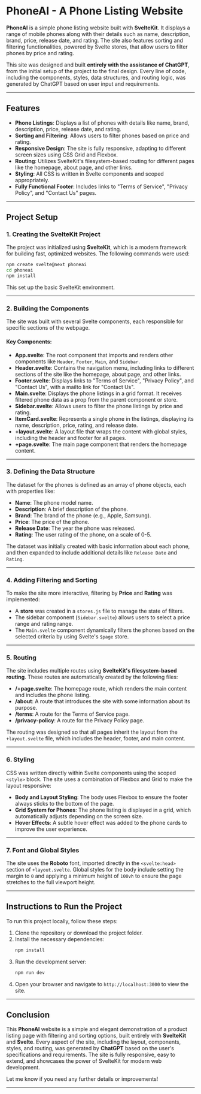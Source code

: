 # PhoneAI - A Phone Listing Website

**PhoneAI** is a simple phone listing website built with **SvelteKit**. It displays a range of mobile phones along with their details such as name, description, brand, price, release date, and rating. The site also features sorting and filtering functionalities, powered by Svelte stores, that allow users to filter phones by price and rating.

This site was designed and built **entirely with the assistance of ChatGPT**, from the initial setup of the project to the final design. Every line of code, including the components, styles, data structures, and routing logic, was generated by ChatGPT based on user input and requirements.

---

## Features

- **Phone Listings**: Displays a list of phones with details like name, brand, description, price, release date, and rating.
- **Sorting and Filtering**: Allows users to filter phones based on price and rating.
- **Responsive Design**: The site is fully responsive, adapting to different screen sizes using CSS Grid and Flexbox.
- **Routing**: Utilizes SvelteKit's filesystem-based routing for different pages like the homepage, about page, and other links.
- **Styling**: All CSS is written in Svelte components and scoped appropriately.
- **Fully Functional Footer**: Includes links to "Terms of Service", "Privacy Policy", and "Contact Us" pages.

---

## Project Setup

### 1. **Creating the SvelteKit Project**

The project was initialized using **SvelteKit**, which is a modern framework for building fast, optimized websites. The following commands were used:

```bash
npm create svelte@next phoneai
cd phoneai
npm install
```

This set up the basic SvelteKit environment.

---

### 2. **Building the Components**

The site was built with several Svelte components, each responsible for specific sections of the webpage.

#### Key Components:
- **App.svelte**: The root component that imports and renders other components like `Header`, `Footer`, `Main`, and `Sidebar`.
- **Header.svelte**: Contains the navigation menu, including links to different sections of the site like the homepage, about page, and other links.
- **Footer.svelte**: Displays links to "Terms of Service", "Privacy Policy", and "Contact Us", with a mailto link for "Contact Us".
- **Main.svelte**: Displays the phone listings in a grid format. It receives filtered phone data as a prop from the parent component or store.
- **Sidebar.svelte**: Allows users to filter the phone listings by price and rating.
- **ItemCard.svelte**: Represents a single phone in the listings, displaying its name, description, price, rating, and release date.
- **+layout.svelte**: A layout file that wraps the content with global styles, including the header and footer for all pages.
- **+page.svelte**: The main page component that renders the homepage content.

---

### 3. **Defining the Data Structure**

The dataset for the phones is defined as an array of phone objects, each with properties like:

- **Name**: The phone model name.
- **Description**: A brief description of the phone.
- **Brand**: The brand of the phone (e.g., Apple, Samsung).
- **Price**: The price of the phone.
- **Release Date**: The year the phone was released.
- **Rating**: The user rating of the phone, on a scale of 0-5.

The dataset was initially created with basic information about each phone, and then expanded to include additional details like `Release Date` and `Rating`.

---

### 4. **Adding Filtering and Sorting**

To make the site more interactive, filtering by **Price** and **Rating** was implemented:

- A **store** was created in a `stores.js` file to manage the state of filters.
- The sidebar component (`Sidebar.svelte`) allows users to select a price range and rating range.
- The `Main.svelte` component dynamically filters the phones based on the selected criteria by using Svelte's `$page` store.

---

### 5. **Routing**

The site includes multiple routes using **SvelteKit's filesystem-based routing**. These routes are automatically created by the following files:

- **/+page.svelte**: The homepage route, which renders the main content and includes the phone listing.
- **/about**: A route that introduces the site with some information about its purpose.
- **/terms**: A route for the Terms of Service page.
- **/privacy-policy**: A route for the Privacy Policy page.

The routing was designed so that all pages inherit the layout from the `+layout.svelte` file, which includes the header, footer, and main content.

---

### 6. **Styling**

CSS was written directly within Svelte components using the scoped `<style>` block. The site uses a combination of Flexbox and Grid to make the layout responsive:

- **Body and Layout Styling**: The body uses Flexbox to ensure the footer always sticks to the bottom of the page.
- **Grid System for Phones**: The phone listing is displayed in a grid, which automatically adjusts depending on the screen size.
- **Hover Effects**: A subtle hover effect was added to the phone cards to improve the user experience.

---

### 7. **Font and Global Styles**

The site uses the **Roboto** font, imported directly in the `<svelte:head>` section of `+layout.svelte`. Global styles for the body include setting the margin to `0` and applying a minimum height of `100vh` to ensure the page stretches to the full viewport height.

---

## Instructions to Run the Project

To run this project locally, follow these steps:

1. Clone the repository or download the project folder.
2. Install the necessary dependencies:
   ```bash
   npm install
   ```
3. Run the development server:
   ```bash
   npm run dev
   ```
4. Open your browser and navigate to `http://localhost:3000` to view the site.

---

## Conclusion

This **PhoneAI** website is a simple and elegant demonstration of a product listing page with filtering and sorting options, built entirely with **SvelteKit** and **Svelte**. Every aspect of the site, including the layout, components, styles, and routing, was generated by **ChatGPT** based on the user's specifications and requirements. The site is fully responsive, easy to extend, and showcases the power of SvelteKit for modern web development.

Let me know if you need any further details or improvements!

---

